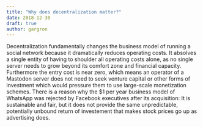 ```yaml
---
title: "Why does decentralization matter?"
date: 2018-12-30
draft: true
author: gargron
---
```


Decentralization fundamentally changes the business model of running a social network because it dramatically reduces operating costs. It absolves a single entity of having to shoulder all operating costs alone, as no single server needs to grow beyond its comfort zone and financial capacity. Furthermore the entry cost is near zero, which means an operator of a Mastodon server does not need to seek venture capital or other forms of investment which would pressure them to use large-scale monetization schemes. There is a reason why the $1 per year business model of WhatsApp was rejected by Facebook executives after its acquisition: It is sustainable and fair, but it does not provide the same unpredictable, potentially unbound return of investement that makes stock prices go up as advertising does.